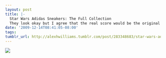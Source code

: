 ```yaml
---
layout: post
title: |-
  Star Wars Adidas Sneakers: The Full Collection
  They look okay but I agree that the real score would be the original Zissou Adidas shoes.
date: '2009-12-14T08:41:05-08:00'
tags: 
tumblr_url: http://alexhwilliams.tumblr.com/post/283348683/star-wars-adidas-sneakers-the-full-collection
---
```

<img src="http://24.media.tumblr.com/tumblr_kunici2jSa1qz5a5ao1_500.jpg"/>
